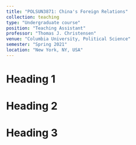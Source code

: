 ```yaml
---
title: "POLSUN3871: China's Foreign Relations"
collection: teaching
type: "Undergraduate course"
position: "Teaching Assistant"
professor: "Thomas J. Christensen" 
venue: "Columbia University, Political Science"
semester: "Spring 2021"
location: "New York, NY, USA"
---
```


Heading 1
======

Heading 2
======

Heading 3
======